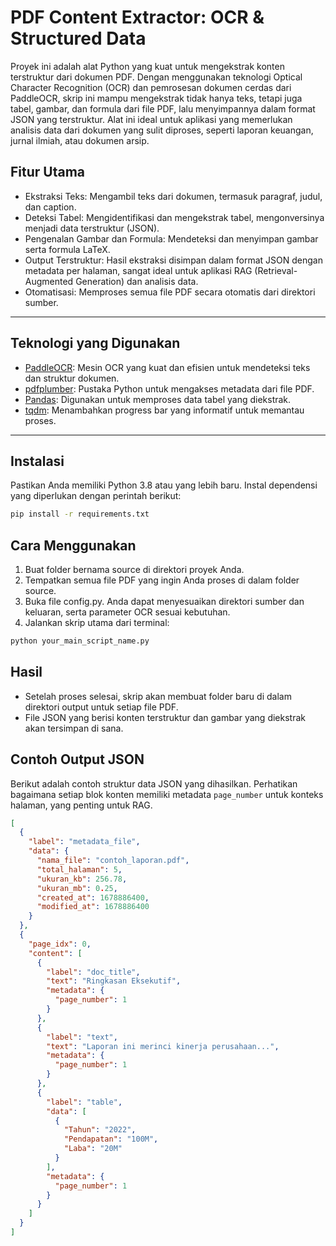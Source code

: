 # PDF Content Extractor: OCR & Structured Data
Proyek ini adalah alat Python yang kuat untuk mengekstrak konten terstruktur dari dokumen PDF. Dengan menggunakan teknologi Optical Character Recognition (OCR) dan pemrosesan dokumen cerdas dari PaddleOCR, skrip ini mampu mengekstrak tidak hanya teks, tetapi juga tabel, gambar, dan formula dari file PDF, lalu menyimpannya dalam format JSON yang terstruktur.
Alat ini ideal untuk aplikasi yang memerlukan analisis data dari dokumen yang sulit diproses, seperti laporan keuangan, jurnal ilmiah, atau dokumen arsip.

## Fitur Utama
- Ekstraksi Teks: Mengambil teks dari dokumen, termasuk paragraf, judul, dan caption.
- Deteksi Tabel: Mengidentifikasi dan mengekstrak tabel, mengonversinya menjadi data terstruktur (JSON).
- Pengenalan Gambar dan Formula: Mendeteksi dan menyimpan gambar serta formula LaTeX.
- Output Terstruktur: Hasil ekstraksi disimpan dalam format JSON dengan metadata per halaman, sangat ideal untuk aplikasi RAG (Retrieval-Augmented Generation) dan analisis data.
- Otomatisasi: Memproses semua file PDF secara otomatis dari direktori sumber.

<hr>

## Teknologi yang Digunakan
- [PaddleOCR](https://www.paddleocr.ai/latest/en/index.html): Mesin OCR yang kuat dan efisien untuk mendeteksi teks dan struktur dokumen.
- [pdfplumber](https://github.com/jsvine/pdfplumber): Pustaka Python untuk mengakses metadata dari file PDF.
- [Pandas](https://pandas.pydata.org/): Digunakan untuk memproses data tabel yang diekstrak.
- [tqdm](https://tqdm.github.io/): Menambahkan progress bar yang informatif untuk memantau proses.

<hr>

## Instalasi
Pastikan Anda memiliki Python 3.8 atau yang lebih baru. Instal dependensi yang diperlukan dengan perintah berikut:
``` bash
pip install -r requirements.txt
```

## Cara Menggunakan
1. Buat folder bernama source di direktori proyek Anda.
2. Tempatkan semua file PDF yang ingin Anda proses di dalam folder source.
3. Buka file config.py. Anda dapat menyesuaikan direktori sumber dan keluaran, serta parameter OCR sesuai kebutuhan.
4. Jalankan skrip utama dari terminal:
``` bash
python your_main_script_name.py
```

## Hasil
- Setelah proses selesai, skrip akan membuat folder baru di dalam direktori output untuk setiap file PDF.
- File JSON yang berisi konten terstruktur dan gambar yang diekstrak akan tersimpan di sana.

## Contoh Output JSON
Berikut adalah contoh struktur data JSON yang dihasilkan. Perhatikan bagaimana setiap blok konten memiliki metadata `page_number` untuk konteks halaman, yang penting untuk RAG.
``` JSON
[
  {
    "label": "metadata_file",
    "data": {
      "nama_file": "contoh_laporan.pdf",
      "total_halaman": 5,
      "ukuran_kb": 256.78,
      "ukuran_mb": 0.25,
      "created_at": 1678886400,
      "modified_at": 1678886400
    }
  },
  {
    "page_idx": 0,
    "content": [
      {
        "label": "doc_title",
        "text": "Ringkasan Eksekutif",
        "metadata": {
          "page_number": 1
        }
      },
      {
        "label": "text",
        "text": "Laporan ini merinci kinerja perusahaan...",
        "metadata": {
          "page_number": 1
        }
      },
      {
        "label": "table",
        "data": [
          {
            "Tahun": "2022",
            "Pendapatan": "100M",
            "Laba": "20M"
          }
        ],
        "metadata": {
          "page_number": 1
        }
      }
    ]
  }
]
```

